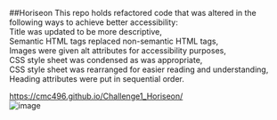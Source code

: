##Horiseon
This repo holds refactored code that was altered in the following ways to achieve better accessibility:</br>
Title was updated to be more descriptive,</br>
Semantic HTML tags replaced non-semantic HTML tags,</br>
Images were given alt attributes for accessibility purposes,</br>
CSS style sheet was condensed as was appropriate,</br>
CSS style sheet was rearranged for easier reading and understanding,</br>
Heading attributes were put in sequential order.</br>

https://cmc496.github.io/Challenge1_Horiseon/
</br>
![image](https://user-images.githubusercontent.com/99096273/168452579-4f8b26bf-450c-4886-a2cf-4aefc1cbe091.png)







